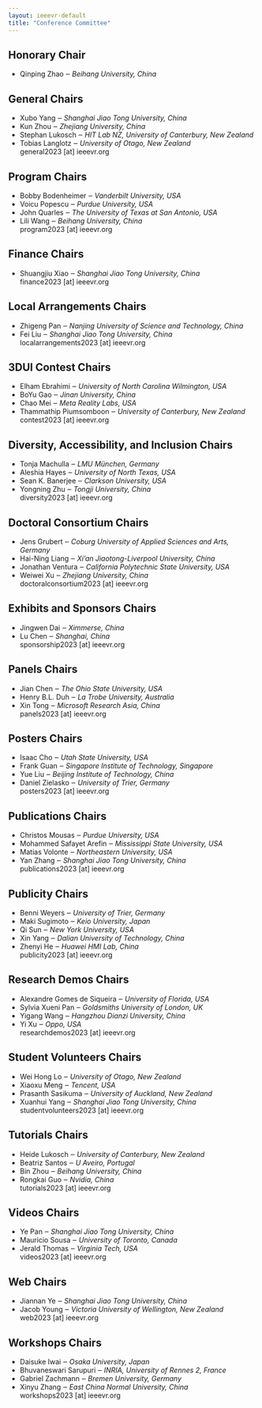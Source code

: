 ```yaml
---									
layout: ieeevr-default									
title: "Conference Committee"									
---						
```


<div>
	<h2>	Honorary Chair	</h2>						
		<ul>	
			<li> Qinping Zhao  &#x2012; <i> Beihang University, China </i></li>		
		</ul>
</div>


<div>									
	<h2>	General Chairs	</h2>						
		<ul>	
			<li>    Xubo Yang  &#x2012; <i> Shanghai Jiao Tong University, China </i></li>			
			<li>    Kun Zhou &#x2012; <i> Zhejiang University, China </i></li>					
			<li>	Stephan	Lukosch	&#x2012; <i>	HIT Lab NZ, University of Canterbury, New Zealand	</i></li>	
			<li>	Tobias	Langlotz	&#x2012; <i>	University of Otago, New Zealand	</i></li>	
			<li style="list-style: none">	general2023	[at] ieeevr.org			</li>	
		</ul>										
</div>
<div>
	<h2>	Program Chairs	</h2>						
		<ul>							
			<li>	Bobby Bodenheimer	&#x2012; <i>	Vanderbilt University, USA	</i></li>	
			<li>	Voicu Popescu	&#x2012; <i>	Purdue University, USA	</i></li>	
			<li>	John Quarles	&#x2012; <i>	The University of Texas at San Antonio, USA	</i></li>	
			<li>	Lili Wang	&#x2012; <i>	Beihang University, China	</i></li>	
			<li style="list-style: none">	program2023 [at] ieeevr.org		</li>	
		</ul>				
</div>
<div>
	<h2>	Finance Chairs	</h2>						
		<ul>							
			<li>	Shuangjiu Xiao	&#x2012; <i>	Shanghai Jiao Tong University, China	</i></li>	
			<li style="list-style: none">	finance2023 [at] ieeevr.org		</li>	
		</ul>				
</div>

<div>
	<h2>	Local Arrangements Chairs	</h2>						
		<ul>							
			<li>	Zhigeng Pan	&#x2012; <i>	Nanjing University of Science and Technology, China	</i></li>	
			<li>	Fei Liu	&#x2012; <i>	Shanghai Jiao Tong University, China	</i></li>
			<li style="list-style: none">	localarrangements2023 [at] ieeevr.org
		</li>	
		</ul>				
</div>

<div>
	<h2>	3DUI Contest Chairs	</h2>						
		<ul>							
			<li>	Elham Ebrahimi	&#x2012; <i>	University of North Carolina Wilmington, USA	</i></li>	
			<li>	BoYu Gao	&#x2012; <i>	Jinan University, China	</i></li>
			<li>	Chao Mei	&#x2012; <i>	Meta Reality Labs, USA	</i></li>
			<li>	Thammathip Piumsomboon	&#x2012; <i>	University of Canterbury, New Zealand	</i></li>
			<li style="list-style: none">	contest2023 [at] ieeevr.org	</li>	
		</ul>				
</div>

<div>
	<h2>	Diversity, Accessibility, and Inclusion Chairs	</h2>						
		<ul>							
			<li>	Tonja Machulla	&#x2012; <i>	LMU München, Germany	</i></li>	
			<li>	Aleshia Hayes	&#x2012; <i>	University of North Texas, USA	</i></li>
			<li>	Sean K. Banerjee	&#x2012; <i>	Clarkson University, USA	</i></li>
			<li>	Yongning Zhu	&#x2012; <i>	Tongji University, China	</i></li>
			<li style="list-style: none">	diversity2023 [at] ieeevr.org	</li>	
		</ul>				
</div>

<div>
	<h2>	Doctoral Consortium Chairs	</h2>						
		<ul>							
			<li>	Jens Grubert	&#x2012; <i>	Coburg University of Applied Sciences and Arts, Germany	</i></li>	
			<li>	Hai-Ning Liang	&#x2012; <i>	Xi’an Jiaotong-Liverpool University, China	</i></li>
			<li>	Jonathan Ventura	&#x2012; <i>	California Polytechnic State University, USA	</i></li>
			<li>	Weiwei Xu	&#x2012; <i>	Zhejiang University, China	</i></li>
			<li style="list-style: none">	doctoralconsortium2023 [at] ieeevr.org	</li>	
		</ul>				
</div>

<div>
	<h2>	Exhibits and Sponsors Chairs	</h2>						
		<ul>							
			<li>	Jingwen Dai	&#x2012; <i>	 Ximmerse, China	</i></li>	
			<li>	Lu Chen	&#x2012; <i>	Shanghai, China	</i></li>
			<li style="list-style: none">	sponsorship2023 [at] ieeevr.org	</li>	
		</ul>				
</div>

<div>
	<h2>	Panels Chairs	</h2>						
		<ul>							
			<li>	Jian Chen	&#x2012; <i>	 The Ohio State University, USA	</i></li>	
			<li>	Henry B.L. Duh	&#x2012; <i>	La Trobe University, Australia	</i></li>
			<li>	Xin Tong	&#x2012; <i>	Microsoft Research Asia, China	</i></li>
			<li style="list-style: none">	panels2023 [at] ieeevr.org	</li>	
		</ul>				
</div>

<div>
	<h2>	Posters Chairs	</h2>						
		<ul>							
			<li>	Isaac Cho	&#x2012; <i>	 Utah State University, USA	</i></li>	
			<li>	Frank Guan	&#x2012; <i>	Singapore Institute of Technology, Singapore	</i></li>
			<li>	Yue Liu	&#x2012; <i>	Beijing Institute of Technology, China	</i></li>
			<li>	Daniel Zielasko	&#x2012; <i>	University of Trier, Germany	</i></li>
			<li style="list-style: none">	posters2023 [at] ieeevr.org	</li>	
		</ul>				
</div>

<div>
	<h2>	Publications Chairs	</h2>						
		<ul>							
			<li>	Christos Mousas	&#x2012; <i>	 Purdue University, USA	</i></li>	
			<li>	Mohammed Safayet Arefin	&#x2012; <i>	Mississippi State University, USA	</i></li>
			<li>	Matias Volonte	&#x2012; <i>	Northeastern University, USA	</i></li>
			<li>	Yan Zhang	&#x2012; <i>	Shanghai Jiao Tong University, China	</i></li>
			<li style="list-style: none">	publications2023 [at] ieeevr.org	</li>	
		</ul>				
</div>

<div>
	<h2>	Publicity Chairs	</h2>						
		<ul>							
			<li>	Benni Weyers	&#x2012; <i>	 University of Trier, Germany	</i></li>	
			<li>	Maki Sugimoto	&#x2012; <i>	Keio University, Japan	</i></li>
			<li>	Qi Sun	&#x2012; <i>	New York University,  USA	</i></li>
			<li>	Xin Yang	&#x2012; <i>	Dalian University of Technology, China	</i></li>
			<li>	Zhenyi He	&#x2012; <i>	Huawei HMI Lab, China	</i></li>
			<li style="list-style: none">	publicity2023 [at] ieeevr.org	</li>	
		</ul>				
</div>

<div>
	<h2>	Research Demos Chairs	</h2>						
		<ul>							
			<li>	Alexandre Gomes de Siqueira	&#x2012; <i>	 University of Florida, USA	</i></li>	
			<li>	Sylvia Xueni Pan	&#x2012; <i>	Goldsmiths University of London, UK	</i></li>
			<li>	Yigang Wang	&#x2012; <i>	Hangzhou Dianzi University, China	</i></li>
			<li>	Yi Xu	&#x2012; <i>	Oppo, USA	</i></li>
			<li style="list-style: none">	researchdemos2023 [at] ieeevr.org	</li>	
		</ul>				
</div>

<div>
	<h2>	Student Volunteers Chairs	</h2>						
		<ul>							
			<li>	Wei Hong Lo	&#x2012; <i>	 University of Otago, New Zealand	</i></li>	
			<li>	Xiaoxu Meng	&#x2012; <i>	Tencent, USA	</i></li>
			<li>	Prasanth Sasikuma	&#x2012; <i>	University of Auckland, New Zealand	</i></li>
			<li>	Xuanhui Yang	&#x2012; <i>	Shanghai Jiao Tong University, China	</i></li>
			<li style="list-style: none">	studentvolunteers2023 [at] ieeevr.org	</li>	
		</ul>				
</div>

<div>
	<h2>	Tutorials Chairs	</h2>						
		<ul>							
			<li>	Heide Lukosch	&#x2012; <i>	 University of Canterbury, New Zealand	</i></li>	
			<li>	Beatriz Santos	&#x2012; <i>	U Aveiro, Portugal	</i></li>
			<li>	Bin Zhou	&#x2012; <i>	Beihang University, China	</i></li>
			<li>	Rongkai Guo	&#x2012; <i>	Nvidia, China	</i></li>
			<li style="list-style: none">	tutorials2023 [at] ieeevr.org	</li>	
		</ul>				
</div>

<div>
	<h2>	Videos Chairs	</h2>						
		<ul>							
			<li>	Ye Pan	&#x2012; <i>	 Shanghai Jiao Tong University, China	</i></li>	
			<li>	Mauricio Sousa	&#x2012; <i>	University of Toronto, Canada	</i></li>
			<li>	Jerald Thomas	&#x2012; <i>	Virginia Tech, USA	</i></li>
			<li style="list-style: none">	videos2023 [at] ieeevr.org	</li>	
		</ul>				
</div>

<div>
	<h2>	Web Chairs	</h2>						
		<ul>							
			<li>	Jiannan Ye	&#x2012; <i>	 Shanghai Jiao Tong University, China	</i></li>	
			<li>	Jacob Young	&#x2012; <i>	Victoria University of Wellington, New Zealand	</i></li>
			<li style="list-style: none">	web2023 [at] ieeevr.org	</li>	
		</ul>				
</div>

<div>
	<h2>	Workshops Chairs	</h2>						
		<ul>							
			<li>	Daisuke Iwai	&#x2012; <i>	 Osaka University, Japan	</i></li>	
			<li>	Bhuvaneswari Sarupuri	&#x2012; <i>	INRIA, University of Rennes 2, France	</i></li>
			<li>	Gabriel Zachmann	&#x2012; <i>	Bremen University, Germany	</i></li>
			<li>	Xinyu Zhang	&#x2012; <i>	East China Normal University, China	</i></li>
			<li style="list-style: none">	workshops2023 [at] ieeevr.org	</li>	
		</ul>				
</div>

<div style="display:none">		
	<h2>	3DUI Contest Chairs	</h2>						
		<ul>							
			<!-- <li>	Elham	Ebrahimi	&#x2012; <i>	University of North Carolina Wilmington, USA	</i></li>	
			<li>	Thammathip	Piumsomboon	&#x2012; <i>	University of Canterbury, New Zealand	</i></li>	
			<li>	Daniel	Roth	&#x2012; <i>	Friedrich-Alexander University Erlangen-Nürnberg, Germany	</i></li>	
			<li>	Luciano	Soares	&#x2012; <i>	Insper, Brazil	</i></li>	
			<li style="list-style: none">	contest2022	[at] ieeevr.org			</li>	 -->
		</ul>							
									
	<h2>	Diversity, Accessibility, and Inclusion Chairs	</h2>						
		<ul>							
			<!-- <li>	Stephanie	Carnell	&#x2012; <i>	University of Central Florida, USA	</i></li>	
			<li>	Tonja	Machulla	&#x2012; <i>	LMU München, Germany	</i></li>	
			<li>	Catarina	Moreira	&#x2012; <i>	Queensland University of Technology, Australia	</i></li>	
			<li>	Rory 	Clifford	&#x2012; <i>	HIT Lab NZ, University of Canterbury, New Zealand	</i></li>	
			<li style="list-style: none">	diversity2022	[at] ieeevr.org			</li>	 -->
		</ul>							
									
	<h2>	Doctoral Consortium Chairs	</h2>						
		<ul>							
			<!-- <li>	Jens	Grubert	&#x2012; <i>	Coburg University of Applied Sciences and Arts, Germany	</i></li>	
			<li>	Aleshia	Hayes	&#x2012; <i>	University of North Texas, USA	</i></li>	
			<li>	Rajiv	Khadka	&#x2012; <i>	Idaho National Laboratory, USA	</i></li>	
			<li>	Jonathan	Ventura	&#x2012; <i>	California Polytechnic State University, USA	</i></li>	
			<li style="list-style: none">	doctoralconsortium2022	[at] ieeevr.org			</li>	 -->
		</ul>							
									
	<h2>	Exhibits and Sponsors Chairs	</h2>						
		<ul>							
			<!-- <li>	Mark	Billinghurst	&#x2012; <i>	University of South Australia, Australia	</i></li>	
			<li>	Stefanie	Zollmann	&#x2012; <i>	University of Otago, New Zealand	</i></li>	
			<li style="list-style: none">	sponsorship2022	[at] ieeevr.org			</li>	 -->
		</ul>							
									
	<h2>	Finance Chair	</h2>						
		<ul>							
			<!-- <li>	Chris	Buyarski	&#x2012; <i>	HIT Lab NZ, University of Canterbury, New Zealand	</i></li>	
			<li style="list-style: none">	finance2022	[at] ieeevr.org			</li>	 -->
		</ul>							
									
	<h2>	Local Arrangements Chairs	</h2>						
		<ul>							
			<!-- <li>	Tracey	Thomas	&#x2012; <i>	Conference Innovators, New Zealand	</i></li>	
			<li>	Charlotte	Emery	&#x2012; <i>	Conference Innovators, New Zealand	</i></li>	
			<li style="list-style: none">	localarrangements2022	[at] ieeevr.org			</li>	 -->
		</ul>							
									
<!--	<h2>	Panel and (Keynote) Chairs	</h2>						
		<ul>							
		</ul>							-->
									
	<h2>	Posters Chairs	</h2>						
		<ul>							
			<!-- <li>	Isaac	Cho	&#x2012; <i>	Utah State University, USA	</i></li>	
			<li>	Simon	Hoermann	&#x2012; <i>	University of Canterbury, New Zealand	</i></li>	
			<li>	Katharina	Krösl	&#x2012; <i>	VRVis Zentrum für Virtual Reality und Visualisierung, Austria	</i></li>	
			<li>	Daniel	Zielasko	&#x2012; <i>	University of Trier, Germany	</i></li>	
			<li>	Marina	Cidota	&#x2012; <i>	University of Bucharest, Romania	</i></li>	
			<li style="list-style: none">	posters2022	[at] ieeevr.org			</li>	 -->
		</ul>							
									
	<h2>	Publications Chairs	</h2>						
		<ul>							
			<!-- <li>	Christos	Mousas	&#x2012; <i>	Purdue University, USA	</i></li>	
			<li>	Mohammed Safayet	Arefin	&#x2012; <i>	Mississippi State University, USA	</i></li>	
			<li>	Matias	Volonte	&#x2012; <i>	Northeastern University, USA	</i></li>	
			<li style="list-style: none">	publications2022	[at] ieeevr.org			</li>	 -->
		</ul>							
									
	<h2>	Publicity Chairs	</h2>						
		<ul>							
			<!-- <li>	Barret	Ens	&#x2012; <i>	Monash University, Australia	</i></li>	
			<li>	Takefumi	Hiraki	&#x2012; <i>	University of Tsukuba, Japan	</i></li>	
			<li>	John	Quarles	&#x2012; <i>	University of Texas at San Antonio, USA	</i></li>	
			<li style="list-style: none">	publicity2022	[at] ieeevr.org			</li>	 -->
		</ul>							
									
	<h2>	Research Demonstrations Chairs	</h2>						
		<ul>							
			<!-- <li>	Alexandre	Gomes de Siqueira	&#x2012; <i>	University of Florida, USA	</i></li>	
			<li>	Arindam	Dey	&#x2012; <i>	University of Queensland, Australia	</i></li>	
			<li>	Vinoba	Vinayagamoorthy	&#x2012; <i>	BBC Research & Development, London	</i></li>	
			<li>	Ayush	Bhargava	&#x2012; <i>	Facebook, USA	</i></li>	
			<li style="list-style: none">	researchdemos2022	[at] ieeevr.org			</li>	 -->
		</ul>							
									
<!--	<h2>	Student Volunteers Chairs	</h2>						
		<ul>							
			<li style="list-style: none">	studentvolunteers2022	[at] ieeevr.org			</li>	
		</ul>							-->
									
	<h2>	Tutorials Chairs	</h2>						
		<ul>							
			<!-- <li>	Heide	Lukosch	&#x2012; <i>	HIT Lab NZ, University of Canterbury, New Zealand	</i></li>	
			<li>	Beatriz	Santos	&#x2012; <i>	U Aveiro, Portugal	</i></li>	
			<li>	Evan	Suma Rosenberg	&#x2012; <i>	University of Minnesota, USA	</i></li>	
			<li style="list-style: none">	tutorials2022	[at] ieeevr.org			</li>	 -->
		</ul>							
									
<!--	<h2>	Videos Chairs	</h2>						
		<ul>							
			<li style="list-style: none">	videos2022	[at] ieeevr.org			</li>	
		</ul>							-->
									
	<h2>	Web Chairs	</h2>						
		<ul>							
			<!-- <li>	Mauricio	Sousa	&#x2012; <i>	University of Toronto	</i></li>	
			<li>	Jacob	Young	&#x2012; <i>	Victoria University of Wellington, New Zealand	</i></li>	
			<li>	Nadia	Pantidi	&#x2012; <i>	Victoria University of Wellington, New Zealand	</i></li>	
			<li style="list-style: none">	web2022	[at] ieeevr.org			</li>	 -->
		</ul>							
									
	<h2>	Workshop Chairs	</h2>						
		<ul>							
			<!-- <li>	Mashhudda	Glencross	&#x2012; <i>	University of Queensland, Australia	</i></li>	
			<li>	Lap-Fai (Craig)	Yu	&#x2012; <i>	George Mason University, USA	</i></li>	
			<li>	Bhuvaneswari	Sarupuri	&#x2012; <i>	INRIA, University of Rennes 2, France	</i></li>	
			<li>	João	Pereira	&#x2012; <i>	INESC-ID/University of Lisbon, Portugal	</i></li>	
			<li style="list-style: none">	workshops2022	[at] ieeevr.org			</li>	 -->
		</ul>							
									
<!--	<h2>	Awards Chairs	</h2>						
		<ul>							
			<li style="list-style: none">	awards2022	[at] ieeevr.org			</li>	
		</ul>							-->
									
	<h2>	VR in VR Chairs / Streaming	</h2>						
		<ul>							
			<!-- <li>	Rob	Lindeman	&#x2012; <i>	HIT Lab NZ, University of Canterbury, New Zealand	</i></li>	
			<li>	Jason	Orlosky	&#x2012; <i>	Augusta University, USA	</i></li>	
			<li>	Kyle	Johnsen	&#x2012; <i>	University of Georgia, USA	</i></li>	
			<li style="list-style: none">	vrinvr2022	[at] ieeevr.org			</li>	 -->
		</ul>							
									
<!--	<h2>	Streaming Chairs	</h2>						
		<ul>							
		</ul>							-->
</div>																	
